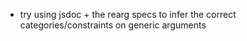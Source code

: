 
- try using jsdoc + the rearg specs to infer the correct categories/constraints on generic arguments
